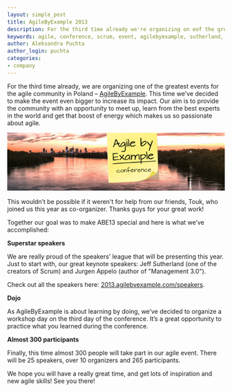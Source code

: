 ```yaml
---
layout: simple_post
title: AgileByExample 2013
description: For the third time already we're organizing on eof the greatest events for agile community - AgileByExample. Here is on what you can expect this year. 
keywords: agile, conference, scrum, event, agilebyexample, sutherland, appelo, softwaremill 
author: Aleksandra Puchta
author_login: puchta
categories:
- company
---
```


For the third time already, we are organizing one of the greatest events for the agile community in Poland – [AgileByExample](http://2013.agilebyexample.com/).
This time we’ve decided to make the event even bigger to increase its impact. Our aim is to provide the community with an opportunity to meet up, learn from the best experts in the world and get that boost of energy which makes us so passionate about agile.
 
![Agile By Example 2013](/img/uploads/2013/10/agile-by-example.png)


This wouldn’t be possible if it weren't for help from our friends, Touk, who joined us this year as co-organizer. Thanks guys for your great work!




Together our goal was to make ABE13 special and here is what we’ve accomplished:
 
**Superstar speakers**
 
We are really proud of the speakers’ league that will be presenting this year. Just to start with, our great keynote speakers: Jeff Sutherland (one of the creators of Scrum) and Jurgen Appelo (author of "Management 3.0").
 
Check out all the speakers here: [2013.agilebyexample.com/speakers](http://2013.agilebyexample.com/speakers/). 
 
**Dojo**
 
As AgileByExample is about learning by doing, we’ve decided to organize a workshop day on the third day of the conference. It’s a great opportunity to practice what you learned during the conference.
 
**Almost 300 participants**
 
Finally, this time almost 300 people will take part in our agile event. There will be 25 speakers, over 10 organizers and 265 participants.




We hope you will have a really great time, and get lots of inspiration and new agile skills!
See you there!
